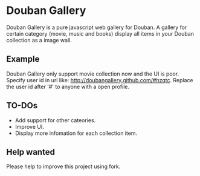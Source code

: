 # Douban Gallery
Douban Gallery is a pure javascript web gallery for Douban. A gallery for certain category (movie, music and books) display all items in your Douban collection as a image wall.

## Example

Douban Gallery only support movie collection now and the UI is poor. Specify user id in url like: <http://doubangallery.github.com/#hzqtc>. Replace the user id after '#' to anyone with a open profile.

## TO-DOs

* Add support for other cateories.
* Improve UI.
* Display more infomation for each collection item.

## Help wanted

Please help to improve this project using fork.
